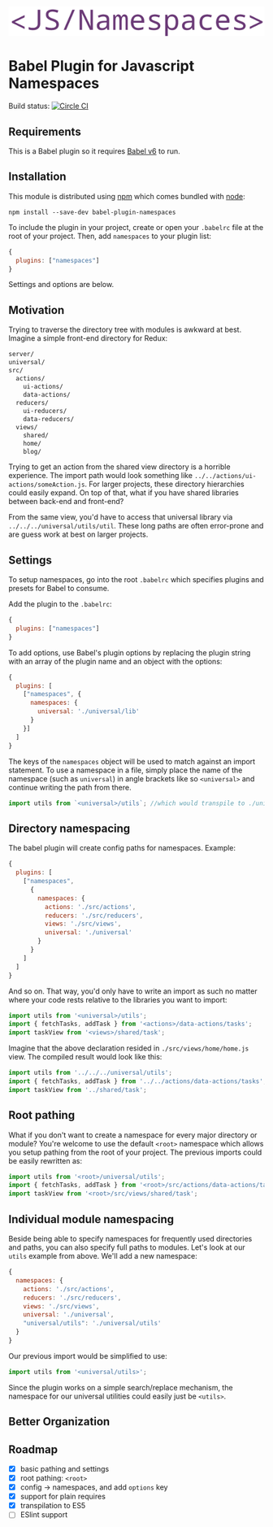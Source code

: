 ![logo](graphics/logo.png)
# Babel Plugin for Javascript Namespaces

Build status: [![Circle CI](https://circleci.com/gh/AntJanus/babel-plugin-namespaces/tree/master.svg?style=svg)](https://circleci.com/gh/AntJanus/babel-plugin-namespaces/tree/master)

## Requirements

This is a Babel plugin so it requires [Babel v6](http://babeljs.io/) to run.

## Installation

This module is distributed using [npm](https://npmjs.com) which comes bundled with [node](https://nodejs.org):

```console
npm install --save-dev babel-plugin-namespaces
```

To include the plugin in your project, create or open your `.babelrc` file at the root of your project. Then, add `namespaces` to your plugin list:

```js
{
  plugins: ["namespaces"]
}
```

Settings and options are below.

## Motivation

Trying to traverse the directory tree with modules is awkward at best. Imagine a simple front-end directory for Redux:

```
server/
universal/
src/
  actions/
    ui-actions/
    data-actions/
  reducers/
    ui-reducers/
    data-reducers/
  views/
    shared/
    home/
    blog/
```

Trying to get an action from the shared view directory is a horrible experience. The import path would look something like `../../actions/ui-actions/someAction.js`. For larger projects, these directory hierarchies could easily expand. On top of that, what if you have shared libraries between back-end and front-end?

From the same view, you'd have to access that universal library via `../../../universal/utils/util`. These long paths are often error-prone and are guess work at best on larger projects.

## Settings

To setup namespaces, go into the root `.babelrc` which specifies plugins and presets for Babel to consume.

Add the plugin to the `.babelrc`:

```js
{
  plugins: ["namespaces"]
}
```

To add options, use Babel's plugin options by replacing the plugin string with an array of the plugin name and an object with the options:

```js
{
  plugins: [
    ["namespaces", {
      namespaces: {
        universal: './universal/lib'
      }
    }]
  ]
}
```

The keys of the `namespaces` object will be used to match against an import statement. To use a namespace in a file, simply place the name of the namespace (such as `universal`) in angle brackets like so `<universal>` and continue writing the path from there.

```js
import utils from `<universal>/utils`; //which would transpile to ./universal/lib/utils
```

## Directory namespacing

The babel plugin will create config paths for namespaces. Example:

```js
{
  plugins: [
    ["namespaces",
      {
        namespaces: {
          actions: './src/actions',
      	  reducers: './src/reducers',
      	  views: './src/views',
      	  universal: './universal'
        }
      }
    ]
  ]
}
```

And so on. That way, you'd only have to write an import as such no matter where your code rests relative to the libraries you want to import:

```js
import utils from '<universal>/utils';
import { fetchTasks, addTask } from '<actions>/data-actions/tasks';
import taskView from '<views>/shared/task';
```

Imagine that the above declaration resided in `./src/views/home/home.js` view. The compiled result would look like this:

```js
import utils from '../../../universal/utils';
import { fetchTasks, addTask } from '../../actions/data-actions/tasks';
import taskView from '../shared/task';
```

## Root pathing

What if you don't want to create a namespace for every major directory or module? You're welcome to use the default `<root>` namespace which allows you setup pathing from the root of your project. The previous imports could be easily rewritten as:

```js
import utils from '<root>/universal/utils';
import { fetchTasks, addTask } from '<root>/src/actions/data-actions/tasks';
import taskView from '<root>/src/views/shared/task';
```

## Individual module namespacing

Beside being able to specify namespaces for frequently used directories and paths, you can also specify full paths to modules. Let's look at our `utils` example from above. We'll add a new namespace:

```js
{
  namespaces: {
    actions: './src/actions',
	reducers: './src/reducers',
	views: './src/views',
	universal: './universal',
	"universal/utils": './universal/utils'
  }
}
```

Our previous import would be simplified to use:

```js
import utils from '<universal/utils>';
```

Since the plugin works on a simple search/replace mechanism, the namespace for our universal utilities could easily just be `<utils>`.

## Better Organization

## Roadmap

- [x] basic pathing and settings
- [x] root pathing: `<root>`
- [x] config -> namespaces, and add `options` key
- [x] support for plain requires
- [x] transpilation to ES5
- [ ] ESlint support
